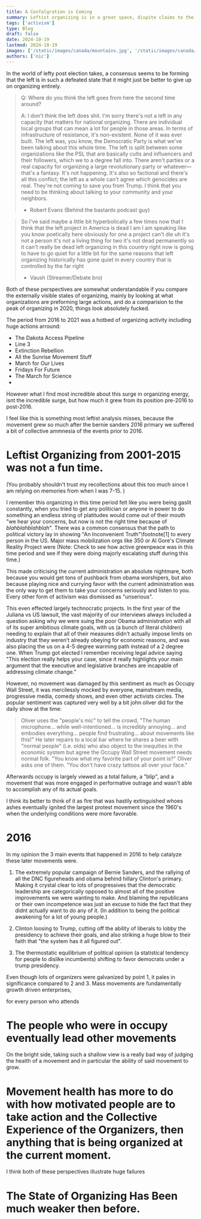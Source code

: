 ```yaml
---
title: A Confalgration is Coming
summary: Leftist organizing is in a great space, dispite claims to the contrary.
tags: ['activism']
type: Blog
draft: false
date: 2024-10-19
lastmod: 2024-10-19
images: ['/static/images/canada/mountains.jpg', '/static/images/canada/toronto.jpg']
authors: ['nic']
---
```


In the world of lefty post election takes, a consensus seems to be forming that the left is in such a defeated state that it might just be better to give up on organizing entirely.

> Q: Where do you think the left goes from here the second time around?
>
> A: I don't think the left does shit. I'm sorry there's not a left in any capacity that matters for national organizing. There are individual local groups that can mean a lot for people in those areas. In terms of infrastructure of resistance, it's non-existent.
> None of it was ever built. The left was, you know, the Democratic Party is what we've been talking about this whole time. The left is split between some organizations like the PSL that are basically cults and influencers and their followers, which we to a degree fall into.
> There aren't parties or a real capacity for organizing a large revolutionary party or whatever—that's a fantasy. It's not happening. It's also so factional and there's all this conflict; the left as a whole can't agree which genocides are real. They're not coming to save you from Trump. I think that you need to be thinking about talking to your community and your neighbors.
>
> - Robert Evans (Behind the bastards podcast guy)

> So I've said maybe a little bit hyperbolically a few times now that I think that the left project in America
> is dead I am I am speaking like you know poetically here obviously for one a project can't die uh it's not a person
> it's not a living thing for two it's not dead permanently so it can't really be dead left organizing in this country
> right now is going to have to go quiet for a little bit for the same reasons that left organizing historically has gone quiet in every country that is controlled by the far right
>
> - Vaush (Streamer/Debate bro)

Both of these perspectives are somewhat understandable if you compare the externally visible states of organizing, mainly by looking at what organizations are preforming large actions, and do a comparision to the peak of organizing in 2020, things look absolutely fucked.

The period from 2016 to 2021 was a hotbed of organizing activity including huge actions arround:

- The Dakota Access Pipeline
- Line 3
- Extinction Rebellion
- All the Sunrise Movement Stuff
- March for Our Lives
- Fridays For Future
- The March for Science
-

However what I find most incredible about this surge in organizing energy, isnt the incredible surge, but how much it grew from its position pre-2016 to post-2016.

I feel like this is something most leftist analysis misses, because the movement grew so much after the bernie sanders 2016 primary we suffered a bit of collective ammnesia of the events prior to 2016.

# Leftist Organizing from 2001-2015 was not a fun time.

(You probably shouldn't trust my recollections about this too much since I am relying on memories from when I was 7-15. )

I remember this organizing in this time period felt like you were being gaslit constantly, when you tried to get any politician or anyone in power to do something an endless string of platitudes would come out of their mouth "we hear your concerns, but now is not the right time because of _blahblahblahblah_". There was a common consensus that the path to political victory lay in showing "An Inconvenient Truth"\footnote[1] to every person in the US. Major mass mobilization orgs like 350 or Al Gore's Climate Reality Project were (Note: Check to see how active greenpeace was in this time period and see if they were doing majorly escalating stuff during this time.)

This made criticising the current administration an absolute nightmare, both because you would get tons of pushback from obama worshipers, but also because playing nice and currying favor with the current administration was the only way to get them to take your concerns seriously and listen to you. Every other form of activism was dismissed as "unserious".

This even effected largely technocratic projects. In the first year of the Juliana vs US lawsuit, the vast majority of our interviews always included a question asking why we were suing the poor Obama administration with all of its super ambitious climate goals, with us (a bunch of literal children) needing to explain that all of their measures didn't actually impose limits on industry that they weren't already obeying for economic reasons, and was also placing the us on a 4-5 degree warming path instead of a 2 degree one. When Trump got elected I remember receiving legal advice saying "This election really helps your case, since it really highlights your main argument that the executive and legislative branches are incapable of addressing climate change."

However, no movement was damaged by this sentiment as much as Occupy Wall Street, it was mercilessly mocked by everyone, mainstream media, progressive media, comedy shows, and even other activists circles. The popular sentiment was captured very well by a bit john oliver did for the daily show at the time:

> Oliver uses the "people's mic" to tell the crowd, "The human microphone... while well-intentioned... is incredibly annoying... and embodies everything... people find frustrating... about movements like this!" He later repairs to a local bar where he shares a beer with "normal people" (i.e. olds) who also object to the inequities in the economic system but agree the Occupy Wall Street movement needs normal folk. "You know what my favorite part of your point is?" Oliver asks one of them. "You don't have crazy tattoos all over your face."

Afterwards occupy is largely viewed as a total failure, a "blip", and a movement that was more engaged in performative outrage and wasn't able to accomplish any of its actual goals.

I think its better to think of it as fire that was hastily extinguished whoes ashes eventually ignited the largest protest movement since the 1960's when the underlying conditions were more favorable.

# 2016

In my opinion the 3 main events that happened in 2016 to help catalyze these later movements were.

1. The extremely popular campaign of Bernie Sanders, and the rallying of all the DNC figureheads and obama behind hillary Clinton's primary. Making it crystal clear to lots of progressives that the democratic leadership are categorically opposed to almost all of the positive improvements we were wanting to make. And blaming the republicans or their own incompetence was just an excuse to hide the fact that they didnt actually want to do any of it. (In addition to being the political awakening for a lot of young people.)

2. Clinton loosing to Trump, cutting off the ability of liberals to lobby the presidency to achieve their goals, and also striking a huge blow to their faith that "the system has it all figured out".

3. The thermostatic equilibrium of political opinion (a statistical tendency for people to dislike incumbents) shifting to favor democrats under a trump presidency.

Even though lots of organizers were galvanized by point 1, it pales in significance compared to 2 and 3. Mass movements are fundamentally growth driven enterprises,

for every person who attends

# The people who were in occupy eventually lead other movements

On the bright side, taking such a shallow view is a really bad way of judging the health of a movement and in particular the ability of said movement to grow.

# Movement health has more to do with how motivated people are to take action and the Collective Experience of the Organizers, then anything that is being organized at the current moment.

I think both of these perspectives illustrate huge failures

# The State of Organizing Has Been much weaker then before.

[^1]: Or alternatively its much better cousin, "Chasing Ice", or even propoganda films like bill mckibbens
